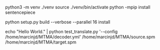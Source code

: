python3 -m venv ./venv
source ./venv/bin/activate
python -mpip install sentencepiece

python setup.py build --verbose --parallel 16 install

echo "Hello World." | python test_translate.py '--config /home/marcinjd/MTMA/decoder.yml' /home/marcinjd/MTMA/source.spm /home/marcinjd/MTMA/target.spm